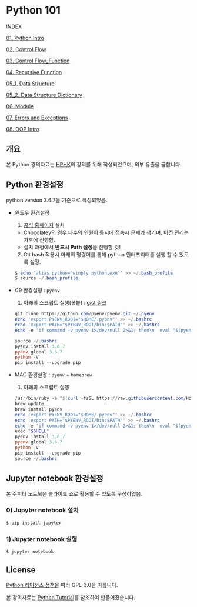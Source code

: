 # Python 101 
INDEX

[01. Python Intro](https://github.com/djpy2/python101/blob/master/Slide_01_Python_intro.ipynb)

[02. Control Flow](https://github.com/djpy2/python101/blob/master/Slide_02_Control_of_flow.ipynb)

[03. Control Flow_Function](https://github.com/djpy2/python101/blob/master/Slide_03_Control_of_flow_function.ipynb)

[04. Recursive Function](https://github.com/djpy2/python101/blob/master/Slide_04_Recursive_function.ipynb)

[05_1. Data Structure](https://github.com/djpy2/python101/blob/master/Slide_05_01_Data_structure.ipynb)

[05_2. Data Structure Dictionary](https://github.com/djpy2/python101/blob/master/Slide_05_02_Dictionary_data_structure.ipynb)

[06. Module](https://github.com/djpy2/python101/blob/master/Slide_06_Module.ipynb)

[07. Errors and Exceptions](https://github.com/djpy2/python101/blob/master/Slide_07_Errors_and_exceptions.ipynb)

[08. OOP Intro](https://github.com/djpy2/python101/blob/master/Slide_08_OOP_intro.ipynb)

## 개요

본 Python 강의자료는 [HPHK](https://hphk.io)의 강의를 위해 작성되었으며, 외부 유출을 금합니다. 

## Python 환경설정

python version 3.6.7을 기준으로 작성되었음. 

* 윈도우 환경설정 
  1) [공식 홈페이지](https://www.python.org/downloads/release/python-367/) 설치

  * Chocolatey의 경우 다수의 인원이 동시에 접속시 문제가 생기며, 버전 관리는 차후에 진행함.
  * 설치 과정에서 **반드시 Path 설정**을 진행할 것!

  2) Git bash 적용시 아래의 명령어를 통해 python 인터프리터를 실행 할 수 있도록 설정.

  ```powershell
  $ echo "alias python='winpty python.exe'" >> ~/.bash_profile
  $ source ~/.bash_profile
  ```

* C9 환경설정 :  `pyenv`

  1) 아래의 스크립트 실행(복붙) : [gist 링크](https://zzu.li/c9)

  ```powershell
  git clone https://github.com/pyenv/pyenv.git ~/.pyenv
  echo 'export PYENV_ROOT="$HOME/.pyenv"' >> ~/.bashrc
  echo 'export PATH="$PYENV_ROOT/bin:$PATH"' >> ~/.bashrc
  echo -e 'if command -v pyenv 1>/dev/null 2>&1; then\n  eval "$(pyenv init -)"\nfi' >> ~/.bashrc
  
  source ~/.bashrc
  pyenv install 3.6.7
  pyenv global 3.6.7
  python -V
  pip install --upgrade pip
  ```

* MAC 환경설정 : `pyenv` + `homebrew` 

  1) 아래의 스크립트 실행

  ```powershell
  /usr/bin/ruby -e "$(curl -fsSL https://raw.githubusercontent.com/Homebrew/install/master/install)"
  brew update
  brew install pyenv
  echo 'export PYENV_ROOT="$HOME/.pyenv"' >> ~/.bashrc
  echo 'export PATH="$PYENV_ROOT/bin:$PATH"' >> ~/.bashrc
  echo -e 'if command -v pyenv 1>/dev/null 2>&1; then\n  eval "$(pyenv init -)"\nfi' >> 
  exec "$SHELL"
  pyenv install 3.6.7
  pyenv global 3.6.7
  python -V
  pip install --upgrade pip
  source ~/.bashrc
  ```
## Jupyter notebook 환경설정
본 주피터 노트북은 슬라이드 쇼로 활용할 수 있도록 구성하였음. 
### 0) Jupyter notebook 설치
```powershell
$ pip install jupyter
```

### 1) Jupyter notebook 실행
```powershell
$ jupyter notebook
```

## License

[Python 라이선스 정책](https://docs.python.org/3/license.html)을 따라 GPL-3.0을 따릅니다. 

본 강의자료는 [Python Tutorial](https://docs.python.org/3.6/tutorial/index.html)를 참조하여 만들어졌습니다.
